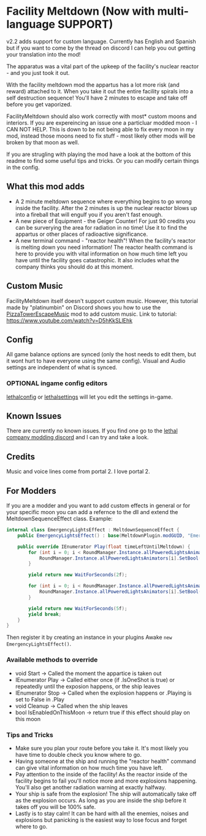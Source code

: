 # Facility Meltdown (Now with multi-language SUPPORT)
v2.2 adds support for custom language. Currently has English and Spanish but if you want to come by the thread on discord I can help you out getting your translation into the mod!

The apparatus was a vital part of the upkeep of the facility's nuclear reactor - and you just took it out.

With the facility meltdown mod the appartus has a lot more risk (and reward) attached to it. When you take it out the entire facility spirals into a self destruction sequence! You'll have 2 minutes to escape and take off before you get vaporized.

FacilityMeltdown should also work correctly with most\* custom moons and interiors. If you are expereincing an issue one a particluar modded moon - I CAN NOT HELP. This is down to be not being able to fix every moon in my mod, instead those moons need to fix stuff - most likely other mods will be broken by that moon as well.

If you are strugling with playing the mod have a look at the bottom of this readme to find some useful tips and tricks. Or you can modify certain things in the config.

## What this mod adds
- A 2 minute meltdown sequence where everything begins to go wrong inside the facility. After the 2 minutes is up the nuclear reactor blows up into a fireball that will engulf you if you aren't fast enough.
- A new piece of Equipment - the Geiger Counter! For just 90 credits you can be surverying the area for radiation in no time! Use it to find the appartus or other places of radioactive significance.
- A new terminal command - "reactor health"! When the facility's reactor is melting down you need information! The reactor health command is here to provide you with vital information on how much time left you have until the facility goes catastrophic. It also includes what the company thinks you should do at this moment.

## Custom Music
FacilityMeltdown itself doesn't support custom music. However, this tutorial made by "platinumbin" on Discord shows you how to use the [PizzaTowerEscapeMusic](https://thunderstore.io/c/lethal-company/p/BGN/PizzaTowerEscapeMusic/) mod to add custom music.
Link to tutorial: https://www.youtube.com/watch?v=D5hKkSLlEhk

## Config
All game balance options are synced (only the host needs to edit them, but it wont hurt to have everyone using the same config). Visual and Audio settings are independent of what is synced.

### OPTIONAL ingame config editors
[lethalconfig](https://thunderstore.io/c/lethal-company/p/AinaVT/LethalConfig/) or [lethalsettings](https://thunderstore.io/c/lethal-company/p/willis81808/LethalSettings/) will let you edit the settings in-game.

## Known Issues
There are currently no known issues. If you find one go to the [lethal company modding discord](https://discord.gg/lcmod) and I can try and take a look.

## Credits
Music and voice lines come from portal 2. I love portal 2.

## For Modders
If you are a modder and you want to add custom effects in general or for your specific moon you can add a refernce to the dll and extend the MeltdownSequenceEffect class. Example:
```cs
internal class EmergencyLightsEffect : MeltdownSequenceEffect {
    public EmergencyLightsEffect() : base(MeltdownPlugin.modGUID, "EmergencyLights") {}

    public override IEnumerator Play(float timeLeftUntilMeltdown) {
        for (int i = 0; i < RoundManager.Instance.allPoweredLightsAnimators.Count; i++) {
            RoundManager.Instance.allPoweredLightsAnimators[i].SetBool("on", true);
        }

        yield return new WaitForSeconds(2f);

        for (int i = 0; i < RoundManager.Instance.allPoweredLightsAnimators.Count; i++) {
            RoundManager.Instance.allPoweredLightsAnimators[i].SetBool("on", false);
        }

        yield return new WaitForSeconds(5f);
        yield break;
    }
}
```
Then register it by creating an instance in your plugins Awake `new EmergencyLightsEffect()`.
### Available methods to override
- void Start -> Called the moment the appartice is taken out
- IEnumerator Play -> Called either once (if .IsOneShot is true) or repeatedly until the exposion happens, or the ship leaves
- IEnumerator Stop -> Called when the explosion happens or .Playing is set to False in .Play
- void Cleanup -> Called when the ship leaves
- bool IsEnabledOnThisMoon -> return true if this effect should play on this moon

### Tips and Tricks
- Make sure you plan your route before you take it. It's most likely you have time to double check you know where to go.
- Having someone at the ship and running the "reactor health" command can give vital information on how much time you have left.
- Pay attention to the inside of the facility! As the reactor inside of the facility begins to fail you'll notice more and more explosions happening. You'll also get another radiation warning at exactly halfway.
- Your ship is safe from the explosion! The ship will automatically take off as the explosion occurs. As long as you are inside the ship before it takes off you will be 100% safe.
- Lastly is to stay calm! It can be hard with all the enemies, noises and explosions but panicking is the easiest way to lose focus and forget where to go.